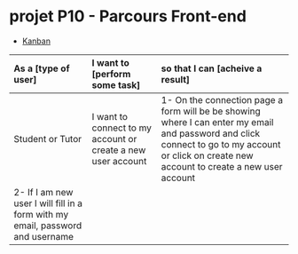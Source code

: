 # projet P10 - Parcours Front-end

- [Kanban](https://github.com/users/Altinsk/projects/1)


|As a [type of user]|I want to [perform some task]|so that I can [acheive a result]|
|:---|:---|:---|
|Student or Tutor| I want to connect to my account or create a new user account| 1- On the connection page a form will be be showing where I can enter my email and password and click connect to go to my account or click on create new account to create a new user account 
2- If I am new user I will fill in a form with my email, password and username|

